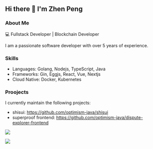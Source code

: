 ## Hi there 👋 I'm Zhen Peng

### About Me
💻 Fullstack Developer | Blockchain Developer

I am a passionate software developer with over 5 years of experience.

### Skills

* Languages: Golang, Nodejs, TypeScript, Java
* Frameworks: Gin, Eggjs, React, Vue, Nextjs
* Cloud Native: Docker, Kubernetes

### Proojects

I currently maintain the following projects:

* shisui: https://github.com/optimism-java/shisui
* superproof frontend: https://github.com/optimism-java/dispute-explorer-frontend

![](https://github-profile-summary-cards.vercel.app/api/cards/profile-details?username=fearlessfe&theme=vue)

![](https://komarev.com/ghpvc/?username=fearlessfe&style=brightgreen)
<!--
**fearlessfe/fearlessfe** is a ✨ _special_ ✨ repository because its `README.md` (this file) appears on your GitHub profile.

Here are some ideas to get you started:

- 🔭 I’m currently working on ...
- 🌱 I’m currently learning ...
- 👯 I’m looking to collaborate on ...
- 🤔 I’m looking for help with ...
- 💬 Ask me about ...
- 📫 How to reach me: ...
- 😄 Pronouns: ...
- ⚡ Fun fact: ...
-->
